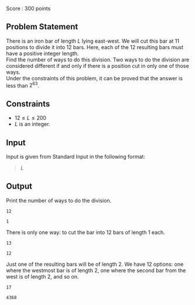 Score : $300$ points

## Problem Statement

There is an iron bar of length $L$ lying east-west. We will cut this bar at $11$ positions to divide it into $12$ bars. Here, each of the $12$ resulting bars must have a positive integer length.<br>
Find the number of ways to do this division. Two ways to do the division are considered different if and only if there is a position cut in only one of those ways.<br>
Under the constraints of this problem, it can be proved that the answer is less than $2^{63}$.

## Constraints

- $12 \le L \le 200$
- $L$ is an integer.

## Input

Input is given from Standard Input in the following format:

> $L$

## Output

Print the number of ways to do the division.

```input1
12
```

```output1
1
```

There is only one way: to cut the bar into $12$ bars of length $1$ each.  

```input2
13
```

```output2
12
```

Just one of the resulting bars will be of length $2$. We have $12$ options: one where the westmost bar is of length $2$, one where the second bar from the west is of length $2$, and so on.

```input3
17
```

```output3
4368
```